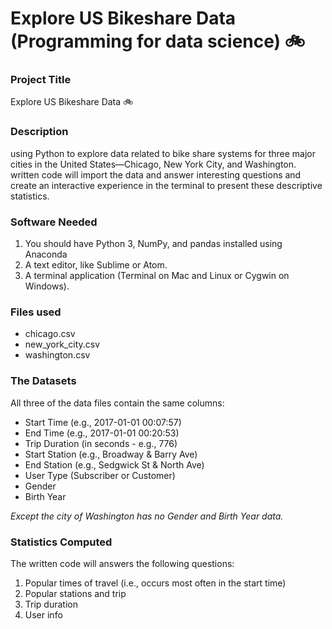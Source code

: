 # Explore US Bikeshare Data (Programming for data science) :bike:

### Project Title
Explore US Bikeshare Data :bike:

### Description
using Python to explore data related to bike share systems for three major cities in the United States—Chicago, New York City, and Washington. written code will import the data and answer interesting questions and create an interactive experience in the terminal to present these descriptive statistics.

### Software Needed
1. You should have Python 3, NumPy, and pandas installed using Anaconda
2. A text editor, like Sublime or Atom.
3. A terminal application (Terminal on Mac and Linux or Cygwin on Windows).

### Files used
* chicago.csv
* new_york_city.csv
* washington.csv

### The Datasets
All three of the data files contain the same columns:

* Start Time (e.g., 2017-01-01 00:07:57)
* End Time (e.g., 2017-01-01 00:20:53)
* Trip Duration (in seconds - e.g., 776)
* Start Station (e.g., Broadway & Barry Ave)
* End Station (e.g., Sedgwick St & North Ave)
* User Type (Subscriber or Customer)
* Gender
* Birth Year

_Except the city of Washington has no Gender and Birth Year data._

### Statistics Computed
The written code will answers the following questions:

1. Popular times of travel (i.e., occurs most often in the start time)
2. Popular stations and trip
3. Trip duration
4. User info
